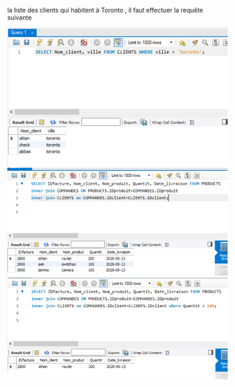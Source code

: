 la liste des clients qui habitent à Toronto , il faut effectuer la requête suivante

![](images/r1.png)
![](images/R3.png)
![](images/r2.png)
  

